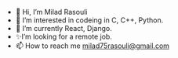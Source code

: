 - 👋 Hi, I’m Milad Rasouli
- 👀 I’m interested in codeing in C, C++, Python.
- 🌱 I’m currently React, Django.
- ✨I’m looking for a remote job.
- 📫 How to reach me milad75rasouli@gmail.com

<!---
Milad75Rasouli/Milad75Rasouli is a ✨ special ✨ repository because its `README.md` (this file) appears on your GitHub profile.
You can click the Preview link to take a look at your changes.
--->
